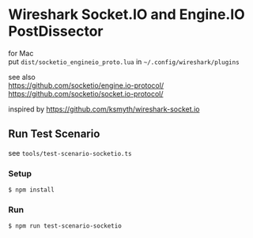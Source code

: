 

# Wireshark Socket.IO and Engine.IO PostDissector

for Mac<br>
put `dist/socketio_engineio_proto.lua` in `~/.config/wireshark/plugins`

see also<br>
https://github.com/socketio/engine.io-protocol/<br>
https://github.com/socketio/socket.io-protocol/


inspired by https://github.com/ksmyth/wireshark-socket.io

## Run Test Scenario
see `tools/test-scenario-socketio.ts`

### Setup
```
$ npm install
```

### Run
```
$ npm run test-scenario-socketio
```
